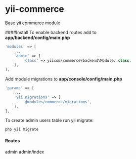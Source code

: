 # yii-commerce
Base yii commerce module 


####Install
To enable backend routes add to **app/backend/config/main.php**
```php
'modules' => [
    ...
    'admin' => [
        'class' => yiicom\commerce\backend\Module::class,
    ],
],
```

Add module migrations to **app/console/config/main.php**
```php
'params' => [
    ...
    'yii.migrations' => [
        '@modules/commerce/migrations',
    ],
],
```

To create admin users table run yii migrate: 
```bash
php yii migrate
```

#### Routes
admin
admin/index



